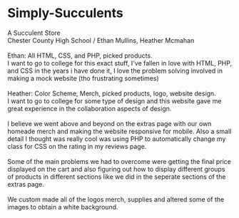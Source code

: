 # Simply-Succulents
A Succulent Store
<br>
Chester County High School / Ethan Mullins, Heather Mcmahan
<br><br>
Ethan: All HTML, CSS, and PHP, picked products.<br>I want to go to college for this exact stuff, I've fallen in love with HTML, PHP, and CSS in the years i have done it, I love the problem solving involved in making a mock website (tho frustrating sometimes)
<br><br>
Heather: Color Scheme, Merch, picked products, logo, website design.<br>I want to go to college for some type of design and this website gave me great experience in the collaboration aspects of design.
<br><br>
I believe we went above and beyond on the extras page with our own homeade merch and making the website responsive for mobile. Also a small detail I thought was really cool was using PHP to automatically change my class for CSS on the rating in my reviews page.
<br><br>
Some of the main problems we had to overcome were getting the final price displayed on the cart and also figuring out how to display different groups of products in different sections like we did in the seperate sections of the extras page.
<br><br>
We custom made all of the logos merch, supplies and altered some of the images to obtain a white background.


